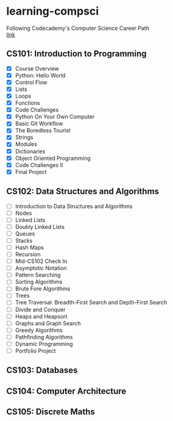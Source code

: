 # learning-compsci

Following Codecademy's Computer Science Career Path
<br> [link](https://www.codecademy.com/learn/paths/computer-science)

## CS101: Introduction to Programming

- [x] Course Overview
- [x] Python: Hello World
- [x] Control Flow
- [x] Lists
- [x] Loops
- [x] Functions
- [x] Code Challenges
- [x] Python On Your Own Computer
- [x] Basic Git Workflow
- [x] The Boredless Tourist
- [x] Strings
- [x] Modules
- [x] Dictionaries
- [x] Object Oriented Programming
- [x] Code Challenges II
- [x] Final Project

## CS102: Data Structures and Algorithms

- [ ] Introduction to Data Structures and Algorithms
- [ ] Nodes
- [ ] Linked Lists
- [ ] Doubly Linked Lists
- [ ] Queues
- [ ] Stacks
- [ ] Hash Maps
- [ ] Recursion
- [ ] Mid-CS102 Check In
- [ ] Asymptotic Notation
- [ ] Pattern Searching
- [ ] Sorting Algorithms
- [ ] Brute Fore Algorithms
- [ ] Trees
- [ ] Tree  Traversal: Breadth-First Search and Depth-First Search
- [ ] Divide and Conquer
- [ ] Heaps and Heapsort
- [ ] Graphs and Graph Search
- [ ] Greedy Algorithms
- [ ] Pathfinding Algorithms
- [ ] Dynamic Programming
- [ ] Portfolio Project

## CS103: Databases

## CS104: Computer Architecture

## CS105: Discrete Maths